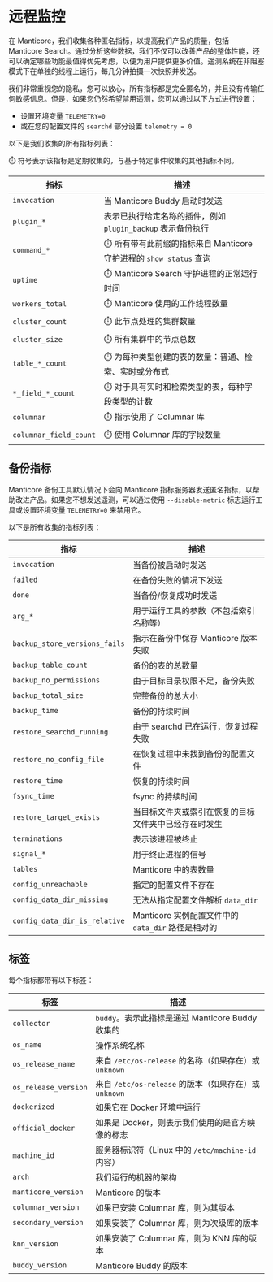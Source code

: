 # 远程监控

在 Manticore，我们收集各种匿名指标，以提高我们产品的质量，包括 Manticore Search。通过分析这些数据，我们不仅可以改善产品的整体性能，还可以确定哪些功能最值得优先考虑，以便为用户提供更多价值。遥测系统在非阻塞模式下在单独的线程上运行，每几分钟拍摄一次快照并发送。

我们非常重视您的隐私，您可以放心，所有指标都是完全匿名的，并且没有传输任何敏感信息。但是，如果您仍然希望禁用遥测，您可以通过以下方式进行设置：
* 设置环境变量 `TELEMETRY=0`
* 或在您的配置文件的 `searchd` 部分设置 `telemetry = 0`

以下是我们收集的所有指标列表：

⏱️ 符号表示该指标是定期收集的，与基于特定事件收集的其他指标不同。

| 指标 | 描述 |
|-|-|
| `invocation` | 当 Manticore Buddy 启动时发送 |
| `plugin_*` | 表示已执行给定名称的插件，例如 `plugin_backup` 表示备份执行 |
| `command_*` | ⏱️ 所有带有此前缀的指标来自 Manticore 守护进程的 `show status` 查询 |
| `uptime` | ⏱️ Manticore Search 守护进程的正常运行时间 |
| `workers_total` | ⏱️ Manticore 使用的工作线程数量 |
| `cluster_count` | ⏱️ 此节点处理的集群数量 |
| `cluster_size` | ⏱️ 所有集群中的节点总数 |
| `table_*_count` | ⏱️ 为每种类型创建的表的数量：普通、检索、实时或分布式 |
| `*_field_*_count` | ⏱️ 对于具有实时和检索类型的表，每种字段类型的计数 |
| `columnar` | ⏱️ 指示使用了 Columnar 库 |
| `columnar_field_count` | ⏱️ 使用 Columnar 库的字段数量 |

## 备份指标

Manticore 备份工具默认情况下会向 Manticore 指标服务器发送匿名指标，以帮助改进产品。如果您不想发送遥测，可以通过使用 `--disable-metric` 标志运行工具或设置环境变量 `TELEMETRY=0` 来禁用它。

以下是所有收集的指标列表：

| 指标 | 描述 |
|-|-|
| `invocation` | 当备份被启动时发送 |
| `failed` | 在备份失败的情况下发送 |
| `done` | 当备份/恢复成功时发送 |
| `arg_*` | 用于运行工具的参数（不包括索引名称等） |
| `backup_store_versions_fails` | 指示在备份中保存 Manticore 版本失败 |
| `backup_table_count` | 备份的表的总数量 |
| `backup_no_permissions` | 由于目标目录权限不足，备份失败 |
| `backup_total_size` | 完整备份的总大小 |
| `backup_time` | 备份的持续时间 |
| `restore_searchd_running` | 由于 searchd 已在运行，恢复过程失败 |
| `restore_no_config_file` | 在恢复过程中未找到备份的配置文件 |
| `restore_time` | 恢复的持续时间 |
| `fsync_time` | fsync 的持续时间 |
| `restore_target_exists` | 当目标文件夹或索引在恢复的目标文件夹中已经存在时发生 |
| `terminations` | 表示该进程被终止 |
| `signal_*` | 用于终止进程的信号 |
| `tables` | Manticore 中的表数量 |
| `config_unreachable` | 指定的配置文件不存在 |
| `config_data_dir_missing` | 无法从指定配置文件解析 `data_dir` |
| `config_data_dir_is_relative` | Manticore 实例配置文件中的 `data_dir` 路径是相对的 |

## 标签

每个指标都带有以下标签：

| 标签 | 描述 |
|-|-|
| `collector` | `buddy`。表示此指标是通过 Manticore Buddy 收集的 |
| `os_name` | 操作系统名称 |
| `os_release_name` | 来自 `/etc/os-release` 的名称（如果存在）或 `unknown` |
| `os_release_version` | 来自 `/etc/os-release` 的版本（如果存在）或 `unknown` |
| `dockerized` | 如果它在 Docker 环境中运行 |
| `official_docker` | 如果是 Docker，则表示我们使用的是官方映像的标志 |
| `machine_id` | 服务器标识符（Linux 中的 `/etc/machine-id` 内容） |
| `arch` | 我们运行的机器的架构 |
| `manticore_version` | Manticore 的版本 |
| `columnar_version` | 如果已安装 Columnar 库，则为其版本 |
| `secondary_version` | 如果安装了 Columnar 库，则为次级库的版本 |
| `knn_version` | 如果安装了 Columnar 库，则为 KNN 库的版本 |
| `buddy_version`| Manticore Buddy 的版本 |

<!-- proofread -->
